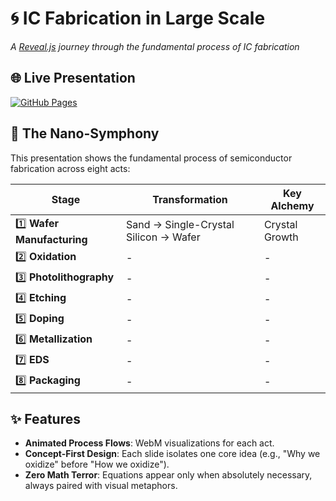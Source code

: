 # 🌀 IC Fabrication in Large Scale

*A [Reveal.js](http://lab.hakim.se/reveal-js/) journey through the fundamental process of IC fabrication*  

## 🌐 Live Presentation  
[![GitHub Pages](https://img.shields.io/badge/Explore-Slides-royalblue?style=for-the-badge&logo=github)](https://sliaghat.github.io/Fabrication-in-Large-Scale)  

## 🔬 The Nano-Symphony  

This presentation shows the fundamental process of semiconductor fabrication across eight acts:  

| Stage | Transformation | Key Alchemy |
|-------|---------------|-------------|
| 1️⃣ **Wafer Manufacturing** | Sand → Single-Crystal Silicon → Wafer | Crystal Growth |
| 2️⃣ **Oxidation** | - | - |
| 3️⃣ **Photolithography** | - | - |
| 4️⃣ **Etching** | - | - |
| 5️⃣ **Doping** | - | - |
| 6️⃣ **Metallization** | - | - |
| 7️⃣ **EDS** | - | - |
| 8️⃣ **Packaging** | - | - |

## ✨ Features  

- **Animated Process Flows**: WebM visualizations for each act.
- **Concept-First Design**: Each slide isolates one core idea (e.g., "Why we oxidize" before "How we oxidize").
- **Zero Math Terror**: Equations appear only when absolutely necessary, always paired with visual metaphors. 
